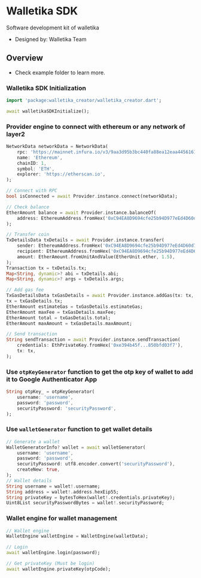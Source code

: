 # Walletika SDK
Software development kit of walletika
- Designed by: Walletika Team

## Overview
- Check example folder to learn more.

### Walletika SDK Initialization
```dart
import 'package:walletika_creator/walletika_creator.dart';

await walletikaSDKInitialize();
```

### Provider engine to connect with ethereum or any network of layer2
```dart
NetworkData networkData = NetworkData(
    rpc: 'https://mainnet.infura.io/v3/9aa3d95b3bc440fa88ea12eaa4456161',
    name: 'Ethereum',
    chainID: 1,
    symbol: 'ETH',
    explorer: 'https://etherscan.io',
);

// Connect with RPC
bool isConnected = await Provider.instance.connect(networkData);

// Check balance
EtherAmount balance = await Provider.instance.balanceOf(
    address: EthereumAddress.fromHex('0xC94EA8D9694cfe25b94D977eEd4D60d7c0985BD3'),
);

// Transfer coin
TxDetailsData txDetails = await Provider.instance.transfer(
    sender: EthereumAddress.fromHex('0xC94EA8D9694cfe25b94D977eEd4D60d7c0985BD3'),
    recipient: EthereumAddress.fromHex('0xC94EA8D9694cfe25b94D977eEd4D60d7c0985BD3'),
    amount: EtherAmount.fromUnitAndValue(EtherUnit.ether, 1.5),
);
Transaction tx = txDetails.tx;
Map<String, dynamic>? abi = txDetails.abi;
Map<String, dynamic>? args = txDetails.args;

// Add gas fee
TxGasDetailsData txGasDetails = await Provider.instance.addGas(tx: tx, eip1559Enabled: true);
tx = txGasDetails.tx;
EtherAmount estimateGas = txGasDetails.estimateGas;
EtherAmount maxFee = txGasDetails.maxFee;
EtherAmount total = txGasDetails.total;
EtherAmount maxAmount = txGasDetails.maxAmount;

// Send transaction
String sendTransaction = await Provider.instance.sendTransaction(
    credentials: EthPrivateKey.fromHex('0xe394b45f...850bfd03f7'),
    tx: tx,
);
```

### Use `otpKeyGenerator` function to get the otp key of wallet to add it to Google Authenticator App
```dart
String otpKey_ = otpKeyGenerator(
    username: 'username',
    password: 'password',
    securityPassword: 'securityPassword',
);
```

### Use `walletGenerator` function to get wallet details
```dart
// Generate a wallet
WalletGeneratorInfo? wallet = await walletGenerator(
    username: 'username',
    password: 'password',
    securityPassword: utf8.encoder.convert('securityPassword'),
    createNew: true,
);
// Wallet details
String username = wallet!.username;
String address = wallet!.address.hexEip55;
String privateKey = bytesToHex(wallet!.credentials.privateKey);
Uint8List securityPasswordBytes = wallet!.securityPassword;
```

### Wallet engine for wallet management
```dart
// Wallet engine
WalletEngine walletEngine = WalletEngine(walletData);

// Login
await walletEngine.login(password);

// Get privateKey (Must be login)
await walletEngine.privateKey(otpCode);
```
